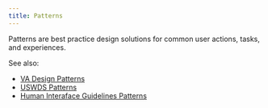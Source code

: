 ```yaml
---
title: Patterns
---
```

Patterns are best practice design solutions for common user actions, tasks, and experiences.

See also:
- [VA Design Patterns](https://design.va.gov/patterns/)
- [USWDS Patterns](https://designsystem.digital.gov/patterns/)
- [Human Interaface Guidelines Patterns](https://developer.apple.com/design/human-interface-guidelines/patterns)
